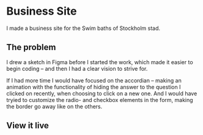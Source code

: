 # Business Site

I made a business site for the Swim baths of Stockholm stad. 

## The problem

I drew a sketch in Figma before I started the work, which made it easier to begin coding – and then I had a clear vision to strive for.

If I had more time I would have focused on the accordian – making an animation with the functionality of hiding the answer to the question I clicked on recently, when choosing to click on a new one. And I would have tryied to customize the radio- and checkbox elements in the form, making the border go away like on the others. 

## View it live

